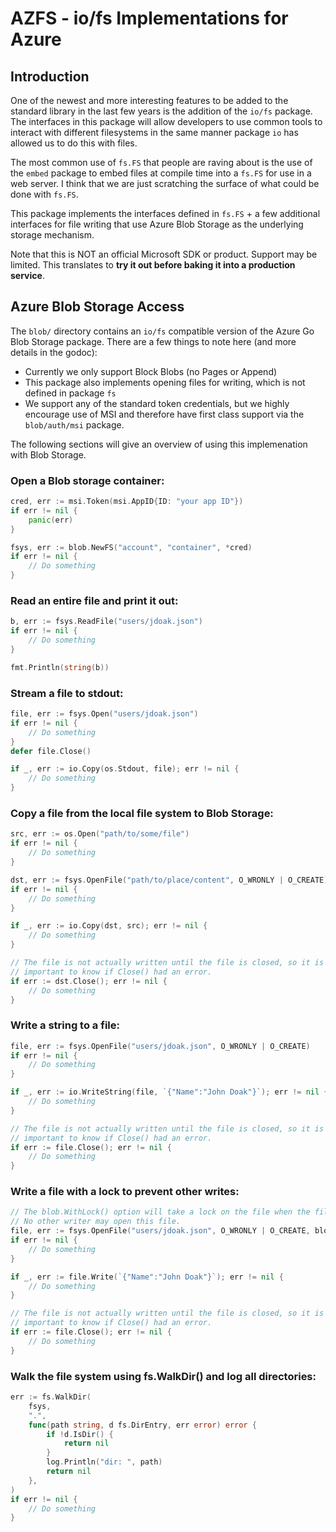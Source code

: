 # AZFS - io/fs Implementations for Azure

## Introduction

One of the newest and more interesting features to be added to the standard library in the last few years is the addition of the `io/fs` package.  The interfaces in this package will allow developers to use common tools to interact with different filesystems in the same manner package `io` has allowed us to do this with files.

The most common use of `fs.FS` that people are raving about is the use of the `embed` package to embed files at compile time into a `fs.FS` for use in a web server. I think that we are just scratching the surface of what could be done with `fs.FS`.

This package implements the interfaces defined in `fs.FS` + a few additional interfaces for file writing that use Azure Blob Storage as the underlying storage mechanism.

Note that this is NOT an official Microsoft SDK or product. Support may be limited.  This translates to **try it out before baking it into a production service**.

## Azure Blob Storage Access

The `blob/` directory contains an `io/fs` compatible version of the Azure Go Blob Storage package.  There are a few things to note here (and more details in the godoc):

- Currently we only support Block Blobs (no Pages or Append)
- This package also implements opening files for writing, which is not defined in package `fs`
- We support any of the standard token credentials, but we highly encourage use of MSI and therefore have first class support via the `blob/auth/msi` package.

The following sections will give an overview of using this implemenation with Blob Storage.

### Open a Blob storage container:
```go
cred, err := msi.Token(msi.AppID{ID: "your app ID"})
if err != nil {
    panic(err)
}

fsys, err := blob.NewFS("account", "container", *cred)
if err != nil {
    // Do something
}
```

### Read an entire file and print it out:
```go
b, err := fsys.ReadFile("users/jdoak.json")
if err != nil {
    // Do something
}

fmt.Println(string(b))
```

### Stream a file to stdout:
```go
file, err := fsys.Open("users/jdoak.json")
if err != nil {
    // Do something
}
defer file.Close()

if _, err := io.Copy(os.Stdout, file); err != nil {
    // Do something
}
```

### Copy a file from the local file system to Blob Storage:
```go
src, err := os.Open("path/to/some/file")
if err != nil {
    // Do something
}

dst, err := fsys.OpenFile("path/to/place/content", O_WRONLY | O_CREATE)
if err != nil {
    // Do something
}

if _, err := io.Copy(dst, src); err != nil {
    // Do something
}

// The file is not actually written until the file is closed, so it is
// important to know if Close() had an error.
if err := dst.Close(); err != nil {
    // Do something
}
```

### Write a string to a file:
```go
file, err := fsys.OpenFile("users/jdoak.json", O_WRONLY | O_CREATE)
if err != nil {
    // Do something
}

if _, err := io.WriteString(file, `{"Name":"John Doak"}`); err != nil {
    // Do something
}

// The file is not actually written until the file is closed, so it is
// important to know if Close() had an error.
if err := file.Close(); err != nil {
    // Do something
}
```

### Write a file with a lock to prevent other writes:
```go
// The blob.WithLock() option will take a lock on the file when the file is opened.
// No other writer may open this file.
file, err := fsys.OpenFile("users/jdoak.json", O_WRONLY | O_CREATE, blob.WithLock())
if err != nil {
    // Do something
}

if _, err := file.Write(`{"Name":"John Doak"}`); err != nil {
    // Do something
}

// The file is not actually written until the file is closed, so it is
// important to know if Close() had an error.
if err := file.Close(); err != nil {
    // Do something
}
```

### Walk the file system using fs.WalkDir() and log all directories:
```go
err := fs.WalkDir(
    fsys,
    ".",
    func(path string, d fs.DirEntry, err error) error {
        if !d.IsDir() {
            return nil
        }
        log.Println("dir: ", path)
        return nil
    },
)
if err != nil {
    // Do something
}
```
